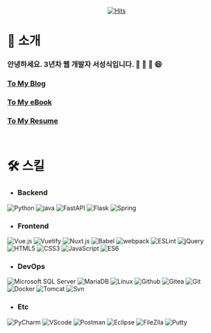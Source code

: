 <div align=center>

[![Hits](https://hits.seeyoufarm.com/api/count/incr/badge.svg?url=https%3A%2F%2Fgithub.com%2Fs-seongsik&count_bg=%2379C83D&title_bg=%23555555&icon=&icon_color=%23E7E7E7&title=hits&edge_flat=false)](https://hits.seeyoufarm.com)          

</div>

# 🤔 소개

### 안녕하세요. 3년차 웹  개발자 서성식입니다. 💬 👋 🌱 😄
### <a href="https://s-seongsik.github.io/" target="_blank">To My Blog</a>
### <a href="https://s-seongsik.github.io/sik-book/" target="_blank">To My eBook</a>
### <a href="https://s-seongsik.github.io/portfolio/" target="_blank">To My Resume</a>

<br>

# 🛠 스킬
* ### **Backend**
<p>
  <img alt="Python" src ="https://img.shields.io/badge/Python-F37626.svg?&style=for-the-badge&logo=Python&logoColor=white"/>
  <img alt="java" src ="https://img.shields.io/badge/Java-007396.svg?&style=for-the-badge&logo=java&logoColor=white"/>
  <img alt="FastAPI" src ="https://img.shields.io/badge/FastAPI-009688.svg?&style=for-the-badge&logo=FastAPI&logoColor=white"/>
  <img alt="Flask" src ="https://img.shields.io/badge/Flask-000000.svg?&style=for-the-badge&logo=Flask&logoColor=white"/>
  <img alt="Spring" src ="https://img.shields.io/badge/Spring-6DB33F.svg?&style=for-the-badge&logo=Spring&logoColor=white"/>
</p>

* ### **Frontend**
<p>
<img alt="Vue.js" src="http://img.shields.io/badge/-Vue.js-4FC08D?style=for-the-badge&logo=Vue.js&logoColor=ffffff"/>
<img alt="Vuetify" src="http://img.shields.io/badge/-Vuetify-1867C0?style=for-the-badge&logo=Vuetify&logoColor=ffffff"/>
<img alt="Nuxt.js" src="http://img.shields.io/badge/-Nuxt.js-00DC82?style=for-the-badge&logo=Nuxt.js&logoColor=ffffff"/>
<img alt="Babel" src="http://img.shields.io/badge/-Babel-F9DC3E?style=for-the-badge&logo=Babel&logoColor=ffffff"/>
<img alt="webpack" src="http://img.shields.io/badge/-webpack-0769AD?style=for-the-badge&logo=webpack&logoColor=ffffff"/>
<img alt="ESLint" src="http://img.shields.io/badge/-ESLint-4B32C3?style=for-the-badge&logo=ESLint&logoColor=ffffff"/>
<img alt="jQuery" src="http://img.shields.io/badge/-jQuery-0769AD?style=for-the-badge&logo=jQuery&logoColor=ffffff"/>
<img alt="HTML5" src="http://img.shields.io/badge/-HTML5-DD4B25?style=for-the-badge&logo=HTML5&logoColor=ffffff"/>
<img alt="CSS3" src="http://img.shields.io/badge/-CSS3-1572B6?style=for-the-badge&logo=CSS3&logoColor=ffffff"/>
<img alt="JavaScript" src="http://img.shields.io/badge/-JavaScript-F7DF1E?style=for-the-badge&logo=JavaScript&logoColor=ffffff"/>
<img alt="ES6" src="http://img.shields.io/badge/-ES6-F7DF1E?style=for-the-badge&logo=ES6&logoColor=ffffff"/>
</p>

* ### **DevOps**
<p>
<img alt="Microsoft SQL Server" src="http://img.shields.io/badge/-mssql-CC2927?style=for-the-badge&logo=Microsoft SQL Server&logoColor=ffffff"/>
<img alt="MariaDB" src="http://img.shields.io/badge/-MariaDB-003545?style=for-the-badge&logo=MariaDB&logoColor=ffffff"/>
<img alt="Linux" src="http://img.shields.io/badge/-Linux-FCC624?style=for-the-badge&logo=Linux&logoColor=ffffff"/>
<img alt="Github" src="http://img.shields.io/badge/-Github-181717?style=for-the-badge&logo=Github&logoColor=ffffff"/>
<img alt="Gitea" src="http://img.shields.io/badge/-Gitea-609926?style=for-the-badge&logo=Gitea&logoColor=ffffff"/>
<img alt="Git" src="http://img.shields.io/badge/-Git-F05032?style=for-the-badge&logo=Git&logoColor=ffffff"/>
<img alt="Docker" src="http://img.shields.io/badge/-Docker-2496ED?style=for-the-badge&logo=Docker&logoColor=ffffff"/>
<img alt="Tomcat" src="http://img.shields.io/badge/-Tomcat-F8DC75?style=for-the-badge&logo=Apache Tomcat&logoColor=ffffff"/>
<img alt="Svn" src="http://img.shields.io/badge/-Svn-000000?style=for-the-badge&logo=Svn&logoColor=ffffff"/>
</p>

* ### **Etc**
<p>
<img alt="PyCharm" src="http://img.shields.io/badge/-PyCharm-1DA456?style=for-the-badge&logo=PyCharm&logoColor=ffffff"/>
<img alt="VScode" src="http://img.shields.io/badge/-VScode-007ACC?style=for-the-badge&logo=Visual Studio Code&logoColor=ffffff"/>
<img alt="Postman" src="http://img.shields.io/badge/-Postman-FF6C37?style=for-the-badge&logo=Postman&logoColor=ffffff"/>
<img alt="Eclipse" src="http://img.shields.io/badge/-Eclipse-2C2255?style=for-the-badge&logo=Eclipse&logoColor=ffffff"/>
<img alt="FileZila" src="http://img.shields.io/badge/-FileZila-BF0000?style=for-the-badge&logo=FileZila&logoColor=ffffff"/>
<img alt="Putty" src="http://img.shields.io/badge/-Putty-02569B?style=for-the-badge&logo=Putty&logoColor=ffffff"/>
</p>

<!--
**s-seongsik/s-seongsik** is a ✨ _special_ ✨ repository because its `README.md` (this file) appears on your GitHub profile.

Here are some ideas to get you started:

- 🔭 I’m currently working on ...B
- 🤔 I’m looking for help with ...
- 💬 Ask me about ...
- 📫 How to reach me: ...
- 😄 Pronouns: ...
- ⚡ Fun fact: ...
-->
